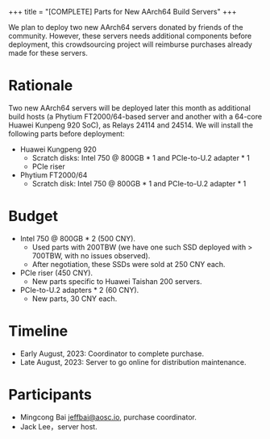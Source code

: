 +++
title = "[COMPLETE] Parts for New AArch64 Build Servers"
+++

We plan to deploy two new AArch64 servers donated by friends of the community. However, these servers needs additional components before deployment, this crowdsourcing project will reimburse purchases already made for these servers.

# Rationale

Two new AArch64 servers will be deployed later this month as additional build hosts (a Phytium FT2000/64-based server and another with a 64-core Huawei Kunpeng 920 SoC), as Relays 24114 and 24514. We will install the following parts before deployment:

- Huawei Kungpeng 920
  - Scratch disks: Intel 750 @ 800GB * 1 and PCIe-to-U.2 adapter * 1
  - PCIe riser
- Phytium FT2000/64
  - Scratch disk: Intel 750 @ 800GB * 1 and PCIe-to-U.2 adapter * 1

# Budget

+ Intel 750 @ 800GB * 2 (500 CNY).
  - Used parts with 200TBW (we have one such SSD deployed with > 700TBW, with no issues observed).
  - After negotiation, these SSDs were sold at 250 CNY each.
+ PCIe riser (450 CNY).
  - New parts specific to Huawei Taishan 200 servers.
+ PCIe-to-U.2 adapters * 2 (60 CNY).
  - New parts, 30 CNY each.

# Timeline

- Early August, 2023: Coordinator to complete purchase.
- Late August, 2023: Server to go online for distribution maintenance.

# Participants

- Mingcong Bai <jeffbai@aosc.io>, purchase coordinator.
- Jack Lee，server host.
